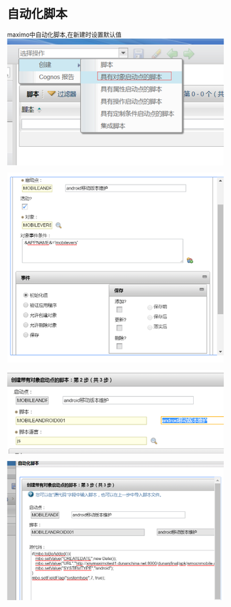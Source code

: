 # 自动化脚本

maximo中自动化脚本,在新建时设置默认值
![image](https://raw.githubusercontent.com/shoukaiseki/blogdoc/master/maximo/%E8%87%AA%E5%8A%A8%E5%8C%96%E8%84%9A%E6%9C%AC/img/001.png)
 
 
![image](https://raw.githubusercontent.com/shoukaiseki/blogdoc/master/maximo/%E8%87%AA%E5%8A%A8%E5%8C%96%E8%84%9A%E6%9C%AC/img/002.png)
 
![image](https://raw.githubusercontent.com/shoukaiseki/blogdoc/master/maximo/%E8%87%AA%E5%8A%A8%E5%8C%96%E8%84%9A%E6%9C%AC/img/003.png)

![image](https://raw.githubusercontent.com/shoukaiseki/blogdoc/master/maximo/%E8%87%AA%E5%8A%A8%E5%8C%96%E8%84%9A%E6%9C%AC/img/004.png)
 
 
